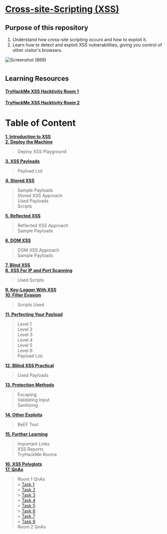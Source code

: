 # [Cross-site-Scripting (XSS)](https://github.com/ShubhamJagtap2000/Cross-site-Scripting)

## Purpose of this repository

1. Understand how cross-site scripting occurs and how to exploit it.
2. Learn how to detect and exploit XSS vulnerabilities, giving you control of other visitor's browsers.

  ![Screenshot (869)](https://user-images.githubusercontent.com/63872951/186128568-1b174348-4ff5-4b8d-b185-c880d6e26cf2.png)

#  
## Learning Resources

#### **[TryHackMe XSS Hacktivity Room 1](https://tryhackme.com/room/xssgi)**
#### **[TryHackMe XSS Hacktivity Room 2](https://tryhackme.com/room/xss)**

# Table of Content

**[1. Introduction to XSS](https://github.com/ShubhamJagtap2000/Cross-site-Scripting/tree/main/01%20-%20Introduction)**<br>
**[2. Deploy the Machine](https://github.com/ShubhamJagtap2000/Cross-site-Scripting/tree/main/02%20-%20Deploy%20The%20Machine)**<br>
  > Deploy XSS Playground<br>
  
**[3. XSS Payloads](https://github.com/ShubhamJagtap2000/Cross-site-Scripting/tree/main/03%20-%20XSS%20Payloads)**<br>
  > Payload List<br>
  
**[4. Stored XSS](https://github.com/ShubhamJagtap2000/Cross-site-Scripting/tree/main/04%20-%20Stored%20XSS)**<br>
  > Sample Payloads<br>
  > Stored XSS Approach<br>
  > Used Payloads<br>
  > Scripts<br>

**[5. Reflected XSS](https://github.com/ShubhamJagtap2000/Cross-site-Scripting/tree/main/05%20-%20Reflected%20XSS)**<br>
  > Reflected XSS Approach<br>
  > Sample Payloads<br>

**[6. DOM XSS](https://github.com/ShubhamJagtap2000/Cross-site-Scripting/tree/main/06%20-%20DOM-Based%20XSS)**<br>
  > DOM XSS Approach<br>
  > Sample Payloads<br>

**[7. Blind XSS](https://github.com/ShubhamJagtap2000/Cross-site-Scripting/tree/main/07%20-%20Blind%20XSS)**<br>
**[8. XSS For IP and Port Scanning](https://github.com/ShubhamJagtap2000/Cross-site-Scripting/tree/main/08%20-%20XSS%20for%20IP%20and%20Port%20Scanning)**<br>
  > Used Scripts<br>

**[9. Key-Logger With XSS](https://github.com/ShubhamJagtap2000/Cross-site-Scripting/tree/main/09%20-%20Key-Logger%20with%20XSS)**<br>
**[10. Filter Evasion](https://github.com/ShubhamJagtap2000/Cross-site-Scripting/tree/main/10%20-%20Filter%20Evasion)**<br>
  > Scripts Used<br>

**[11. Perfecting Your Payload](https://github.com/ShubhamJagtap2000/Cross-site-Scripting/tree/main/11%20-%20Perfecting%20Your%20Payload)**<br>
  > Level 1<br>
  > Level 2<br>
  > Level 3<br>
  > Level 4<br>
  > Level 5<br>
  > Level 6<br>
  > Payload List<br>

**[12. Blilnd XSS Practical](https://github.com/ShubhamJagtap2000/Cross-site-Scripting/tree/main/12%20-%20Blind%20XSS%20Practical)**<br>
  > Used Payloads<br>
  
**[13. Protection Methods](https://github.com/ShubhamJagtap2000/Cross-site-Scripting/tree/main/13%20-%20Protection%20Methods)**<br>
  > Escaping<br>
  > Validating Input<br>
  > Sanitizing<br>
  
**[14. Other Exploits](https://github.com/ShubhamJagtap2000/Cross-site-Scripting/tree/main/14%20-%20Other%20Exploits)**<br>
  > BeEF Tool<br>
  
**[15. Further Learning](https://github.com/ShubhamJagtap2000/Cross-site-Scripting/tree/main/15%20-%20Further%20Learning)**<br>
  > Important Links<br>
  > XSS Reports<br>
  > TryHackMe Rooms<br>
  
**[16. XSS Polyglots](https://github.com/ShubhamJagtap2000/Cross-site-Scripting/tree/main/16%20-%20XSS%20Polyglots)**<br>
**[17. QnAs](https://github.com/ShubhamJagtap2000/Cross-site-Scripting/tree/main/17%20-%20QnA)**
  > Room 1 QnAs<br>
    > [Task 1](https://github.com/ShubhamJagtap2000/Cross-site-Scripting/edit/main/17%20-%20QnA/Room%202/README.md#task-1)<br>
    > [Task 2](https://github.com/ShubhamJagtap2000/Cross-site-Scripting/edit/main/17%20-%20QnA/Room%202/README.md#task-2)<br>
    > [Task 3](https://github.com/ShubhamJagtap2000/Cross-site-Scripting/edit/main/17%20-%20QnA/Room%202/README.md#task-3)<br>
    > [Task 4](https://github.com/ShubhamJagtap2000/Cross-site-Scripting/edit/main/17%20-%20QnA/Room%202/README.md#task-4)<br>
    > [Task 5](https://github.com/ShubhamJagtap2000/Cross-site-Scripting/edit/main/17%20-%20QnA/Room%202/README.md#task-5)<br>
    > [Task 6](https://github.com/ShubhamJagtap2000/Cross-site-Scripting/edit/main/17%20-%20QnA/Room%202/README.md#task-6)<br>
    > [Task 7](https://github.com/ShubhamJagtap2000/Cross-site-Scripting/edit/main/17%20-%20QnA/Room%202/README.md#task-7)<br>
    > [Task 8](https://github.com/ShubhamJagtap2000/Cross-site-Scripting/edit/main/17%20-%20QnA/Room%202/README.md#task-8)<br>
  > Room 2 QnAs
